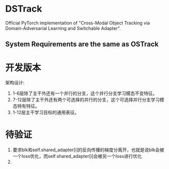 # DSTrack
Official PyTorch implementation of "Cross-Modal Object Tracking via Domain-Adversarial Learning and Switchable Adapter". 

## System Requirements are the same as OSTrack

# 开发版本
架构设计:
1. 1-6层除了主干外还有一个并行的分支，这个并行分支学习模态不变特征。
2. 7-12层除了主干外还有两个可选择的并行的分支，这个可选择并行分支学习模态特有特征。
3. 1-12层主干学习目标的通用表征。

# 待验证
1. 要求blk和self.shared_adapter[i]的反向传播的梯度分离开，也就是说blk会被一个loss优化，而self.shared_adapter[i]会被另一个loss进行优化
2. 
